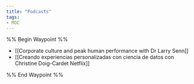 ```yaml
---
title: "Podcasts"
tags:
- MOC
---
```


%% Begin Waypoint %%
- [[Corporate culture and peak human performance with Dr Larry Senn]]
- [[Creando experiencias personalizadas con ciencia de datos con Christine Doig-Cardet Netflix]]

%% End Waypoint %%

